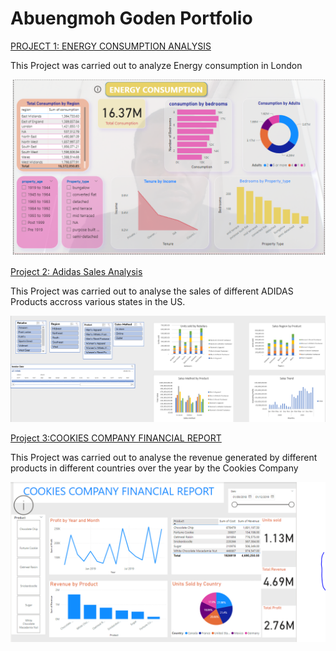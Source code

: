 # Abuengmoh Goden Portfolio
[PROJECT 1: ENERGY CONSUMPTION ANALYSIS](https://github.com/Abuengmoh/Abuengmoh.github.io/tree/main)

This Project was carried out to analyze Energy consumption in London

![EnergyImage](EnergyImage.PNG)

[Project 2: Adidas Sales Analysis](https://github.com/Abuengmoh/Abuengmoh.github.io/blob/main/Adidas-Dashboard-START.xlsx)

This Project was carried out to analyse the sales of different ADIDAS Products accross various states in the US.

![ADIDASIMAGE](ADIDASIMAGE.PNG)

[Project 3:COOKIES COMPANY FINANCIAL REPORT](https://github.com/Abuengmoh/Abuengmoh.github.io/tree/main)

This Project was carried out to analyse the revenue generated by different products in different countries over the year by the Cookies Company

![cookiespic](cookiespic.PNG)
